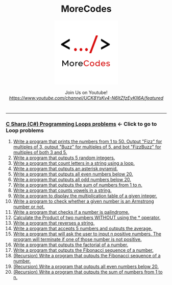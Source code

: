 <h1 align="center">MoreCodes</h1>
<p align="center"> 
  <img src="/morecodescir.png"/>
</p>

<p align="center">
Join Us on Youtube! <br/>
<i><u>https://www.youtube.com/channel/UCK8YsKv4-N6ItZfzEyKlI6A/featured</u></i>
</p>

#

- - - -
### [C Sharp (C#) Programming Loops problems](../Loops/) <- Click to go to Loop problems

1. <a href="https://github.com/ArjunAranetaCodes/MoreCodes-ASPCSharp/blob/master/Loops/problem1.cs" target="_blank">Write a program that prints the numbers from 1 to 50. Output "Fizz" for multiples of 3, output "Buzz" for multiples of 5, and bot "FizzBuzz" for multiples of both 3 and 5.</a>
2. <a href="https://github.com/ArjunAranetaCodes/MoreCodes-ASPCSharp/blob/master/Loops/problem2.cs" target="_blank">Write a program that outputs 5 random integers.</a>
3. <a href="https://github.com/ArjunAranetaCodes/MoreCodes-ASPCSharp/blob/master/Loops/problem3.cs" target="_blank">Write a program that count letters in a string using a loop.</a>
4. <a href="https://github.com/ArjunAranetaCodes/MoreCodes-ASPCSharp/blob/master/Loops/problem4.cs" target="_blank">Write a program that outputs an asterisk pyramid.</a>
5. <a href="https://github.com/ArjunAranetaCodes/MoreCodes-ASPCSharp/blob/master/Loops/problem5.cs" target="_blank">Write a program that outputs all even numbers below 20.</a>
6. <a href="https://github.com/ArjunAranetaCodes/MoreCodes-ASPCSharp/blob/master/Loops/problem6.cs" target="_blank">Write a program that outputs all odd numbers below 20.</a>
7. <a href="https://github.com/ArjunAranetaCodes/MoreCodes-ASPCSharp/blob/master/Loops/problem7.cs" target="_blank">Write a program that outputs the sum of numbers from 1 to n.</a>
8. <a href="https://github.com/ArjunAranetaCodes/MoreCodes-ASPCSharp/blob/master/Loops/problem8.cs" target="_blank">Write a program that counts vowels in a string.</a>
9. <a href="https://github.com/ArjunAranetaCodes/MoreCodes-ASPCSharp/blob/master/Loops/problem9.cs" target="_blank">Write a program to display the multiplication table of a given integer.</a>
10. <a href="https://github.com/ArjunAranetaCodes/MoreCodes-ASPCSharp/blob/master/Loops/problem10.cs" target="_blank">Write a program to check whether a given number is an Armstrong number or not.</a>
11. <a href="https://github.com/ArjunAranetaCodes/MoreCodes-ASPCSharp/blob/master/Loops/problem11.cs" target="_blank">Write a program that checks if a number is palindrome.</a>
12. <a href="https://github.com/ArjunAranetaCodes/MoreCodes-ASPCSharp/blob/master/Loops/problem12.cs" target="_blank">Calculate the Product of two numbers WITHOUT using the * operator.</a>
13. <a href="https://github.com/ArjunAranetaCodes/MoreCodes-ASPCSharp/blob/master/Loops/problem13.cs" target="_blank">Write a program that reverses a string.</a>
14. <a href="https://github.com/ArjunAranetaCodes/MoreCodes-ASPCSharp/blob/master/Loops/problem14.cs" target="_blank">Write a program that accepts 5 numbers and outputs the average.</a>
15. <a href="https://github.com/ArjunAranetaCodes/MoreCodes-ASPCSharp/blob/master/Loops/problem15.cs" target="_blank">Write a program that will ask the user to input n positive numbers. The program will terminate if one of those number is not positive.</a>
16. <a href="https://github.com/ArjunAranetaCodes/MoreCodes-ASPCSharp/blob/master/Loops/problem16.cs" target="_blank">Write a program that outputs the factorial of a number.</a>
17. <a href="https://github.com/ArjunAranetaCodes/MoreCodes-ASPCSharp/blob/master/Loops/problem17.cs" target="_blank">Write a program that outputs the Fibonacci sequence of a number.</a>
18. <a href="https://github.com/ArjunAranetaCodes/MoreCodes-ASPCSharp/blob/master/Loops/problem18.cs" target="_blank">(Recursion) Write a program that outputs the Fibonacci sequence of a number.</a>
19. <a href="https://github.com/ArjunAranetaCodes/MoreCodes-ASPCSharp/blob/master/Loops/problem19.cs" target="_blank">(Recursion) Write a program that outputs all even numbers below 20.</a>
20. <a href="https://github.com/ArjunAranetaCodes/MoreCodes-ASPCSharp/blob/master/Loops/problem20.cs" target="_blank">(Recursion) Write a program that outputs the sum of numbers from 1 to n.</a>
